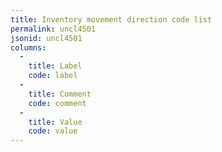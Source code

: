 ```yaml
---
title: Inventory movement direction code list
permalink: uncl4501
jsonid: uncl4501
columns:
  - 
    title: Label
    code: label
  - 
    title: Comment
    code: comment
  - 
    title: Value
    code: value
---
```

